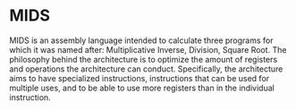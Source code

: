 # MIDS
MIDS is an assembly language intended to calculate three programs for which it was named
after: Multiplicative Inverse, Division, Square Root. The philosophy behind the architecture is to
optimize the amount of registers and operations the architecture can conduct. Specifically, the
architecture aims to have specialized instructions, instructions that can be used for multiple uses,
and to be able to use more registers than in the individual instruction.
